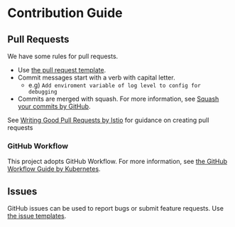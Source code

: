 # Contribution Guide

## Pull Requests

We have some rules for pull requests.

- Use [the pull request template](/.github/PULL_REQUEST_TEMPLATE.md).
- Commit messages start with a verb with capital letter.
  - e.g) `Add enviroment variable of log level to config for debugging`
- Commits are merged with squash.
  For more information, see [Squash your commits by GitHub](https://github.blog/2016-04-01-squash-your-commits/).

See [Writing Good Pull Requests by Istio](https://github.com/istio/istio/wiki/Writing-Good-Pull-Requests) for guidance on creating pull requests

### GitHub Workflow

This project adopts GitHub Workflow. For more information, see [the GitHub Workflow Guide by Kubernetes](https://github.com/kubernetes/community/blob/master/contributors/guide/github-workflow.md). 

## Issues

GitHub issues can be used to report bugs or submit feature requests.
Use [the issue templates](./.github/ISSUE_TEMPLATE).
